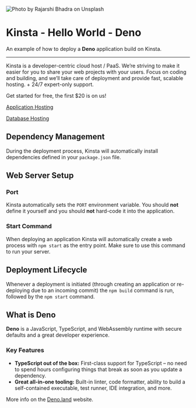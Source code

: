 ![Photo by Rajarshi Bhadra on Unsplash](https://user-images.githubusercontent.com/2342458/204275668-5633905a-ef6f-41dd-a712-90ce1cf357b1.png)
# Kinsta - Hello World - Deno

An example of how to deploy a **Deno** application build on Kinsta.

---
Kinsta is a developer-centric cloud host / PaaS. We’re striving to make it easier for you to share your web projects with your users. Focus on coding and building, and we’ll take care of deployment and provide fast, scalable hosting. + 24/7 expert-only support.

Get started for free, the first $20 is on us!

[Application Hosting](https://kinsta.com/application-hosting)

[Database Hosting](https://kinsta.com/database-hosting)

## Dependency Management

During the deployment process, Kinsta will automatically install dependencies defined in your `package.json` file.

## Web Server Setup

### Port

Kinsta automatically sets the `PORT` environment variable. You should **not** define it yourself and you should **not** hard-code it into the application.

### Start Command

When deploying an application Kinsta will automatically create a web process with `npm start` as the entry point. Make sure to use this command to run your server.

## Deployment Lifecycle

Whenever a deployment is initiated (through creating an application or re-deploying due to an incoming commit) the `npm build` command is run, followed by the `npm start` command.

## What is Deno
**Deno** is a JavaScript, TypeScript, and WebAssembly runtime with secure defaults and a great developer experience.

### Key Features
- **TypeScript out of the box:** First-class support for TypeScript – no need to spend hours configuring things that break as soon as you update a dependency.
- **Great all-in-one tooling:** Built-in linter, code formatter, ability to build a self-contained executable, test runner, IDE integration, and more.

More info on the [Deno.land](https://deno.land/) website.
